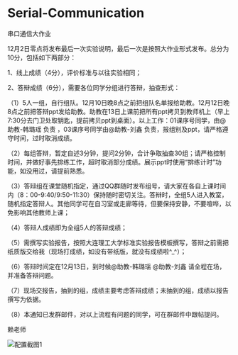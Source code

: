 # Serial-Communication
串口通信大作业

12月2日零点将发布最后一次实验说明，最后一次是按照大作业形式发布。总分为10分，包括如下两部分：

1、线上成绩（4分），评价标准与以往实验相同；

2、答辩成绩（6分），需要各位同学分组进行答辩，抽查形式：

（1）5人一组，自行组队。12月10日晚8点之前把组队名单报给助教。12月12日晚8点之前把答辩ppt发给助教。助教在13日上课前把所有ppt拷贝到教师机上（早上7:30分去门卫处取钥匙，提前拷贝ppt到桌面）。以上工作：01课序号同学，由@助教-韩璐瑶 负责 ，03课序号同学由@助教-刘鑫 负责，报组别及ppt，请严格遵守时间，过时取消成绩。 

（2）每组答辩，暂定自述3分钟，提问2分钟，合计争取抽查30组；请严格控制时间，并做好事先排练工作，超时取消部分成绩。展示ppt时使用“排练计时”功能，如没用过，请提前熟悉。

（3）答辩组在课堂随机指定，通过QQ群随时发布组号，请大家在各自上课时间内（8：00-9:40/9:50-11:30）保持随时密切关注。答辩时，全组5人进入教室，随机指定答辩人。其他同学可在自习室或走廊等待，但要保持安静，不要喧哗，以免影响其他教师上课；

（4）答辩人成绩即为全组5人的答辩成绩；

（5）需撰写实验报告，按照大连理工大学标准实验报告模板撰写，答辩之前需把纸质版交给我（现场打成绩，如没有带纸版，就没有成绩啦^_^）；

（6）答辩时间定在12月13日，到时候@助教-韩璐瑶 @助教-刘鑫 请全程在场，并准备答辩问题。

（7）现场交报告，抽到的组，成绩主要考虑答辩成绩；未抽到的组，成绩以报告撰写为依据。

（8）本通知已发群邮件，对以上流程有问题的同学，可在群邮件中跟帖提问。

赖老师

![配置截图1](https://github.com/shf19961008/Serial-Communication/master/硬件配置截图/1)

